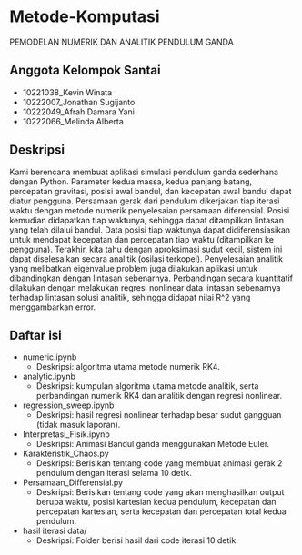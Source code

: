 # Metode-Komputasi
PEMODELAN NUMERIK DAN ANALITIK PENDULUM GANDA

## Anggota Kelompok Santai
- 10221038_Kevin Winata
- 10222007_Jonathan Sugijanto
- 10222049_Afrah Damara Yani
- 10222066_Melinda Alberta

## Deskripsi
Kami berencana membuat aplikasi simulasi pendulum ganda sederhana dengan Python. Parameter kedua massa, kedua panjang batang, percepatan gravitasi, posisi awal bandul, dan kecepatan awal bandul dapat diatur pengguna. Persamaan gerak dari pendulum dikerjakan tiap iterasi waktu dengan metode numerik penyelesaian persamaan diferensial. Posisi kemudian didapatkan tiap waktunya, sehingga dapat ditampilkan lintasan yang telah dilalui bandul. Data posisi tiap waktunya dapat didiferensiasikan untuk mendapat kecepatan dan percepatan tiap waktu (ditampilkan ke pengguna). Terakhir, kita tahu dengan aproksimasi sudut kecil, sistem ini dapat diselesaikan secara analitik (osilasi terkopel). Penyelesaian analitik yang melibatkan eigenvalue problem juga dilakukan aplikasi untuk dibandingkan dengan lintasan sebenarnya. Perbandingan secara kuantitatif dilakukan dengan melakukan regresi nonlinear data lintasan sebenarnya terhadap lintasan solusi analitik, sehingga didapat nilai R^2 yang menggambarkan error.

## Daftar isi
- numeric.ipynb
    * Deskripsi: algoritma utama metode numerik RK4.
- analytic.ipynb
    * Deskripsi: kumpulan algoritma utama metode analitik, serta perbandingan numerik RK4 dan analitik dengan regresi nonlinear.
- regression_sweep.ipynb
    * Deskripsi: hasil regresi nonlinear terhadap besar sudut gangguan (tidak masuk laporan).
- Interpretasi_Fisik.ipynb
    * Deskripsi: Animasi Bandul ganda menggunakan Metode Euler.
- Karakteristik_Chaos.py
    * Deskripsi: Berisikan tentang code yang membuat animasi gerak 2 pendulum dengan iterasi selama 10 detik.
- Persamaan_Differensial.py
    * Deskripsi: Berisikan tentang code yang akan menghasilkan output berupa waktu, posisi kartesian kedua pendulum, kecepatan dan percepatan kartesian, serta kecepatan dan percepatan total kedua pendulum.
- hasil iterasi data/
    * Deskripsi: Folder berisi hasil dari code iterasi 10 detik.